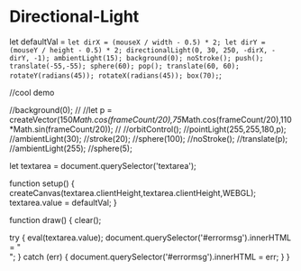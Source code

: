 # Directional-Light
let defaultVal = `let dirX = (mouseX / width - 0.5) * 2;
let dirY = (mouseY / height - 0.5) * 2;
directionalLight(0, 30, 250, -dirX, -dirY, -1);
ambientLight(15);
background(0);
noStroke();
push();
translate(-55,-55);
sphere(60);
pop();
translate(60, 60);
rotateY(radians(45));
rotateX(radians(45));
box(70);`;

//cool demo

//background(0);
//
//let p = createVector(150*Math.cos(frameCount/20),75*Math.cos(frameCount/20),110*Math.sin(frameCount/20));
//
//orbitControl();
//pointLight(255,255,180,p);
//ambientLight(30);
//stroke(20);
//sphere(100);
//noStroke();
//translate(p);
//ambientLight(255);
//sphere(5);


let textarea = document.querySelector('textarea');

function setup() {
  createCanvas(textarea.clientHeight,textarea.clientHeight,WEBGL);
  textarea.value = defaultVal;
}

function draw() {
  clear();

  try {
    eval(textarea.value);
    document.querySelector('#errormsg').innerHTML = "<br>";
  }
  catch (err) {
    document.querySelector('#errormsg').innerHTML = err;
  }
}
